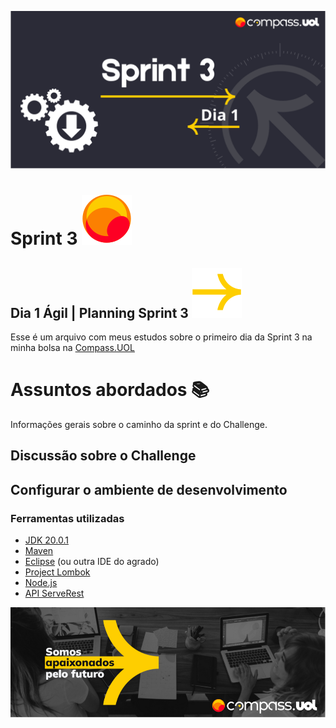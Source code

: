 ![Sprint 3, dia 1](img/readMeImg/S3d1Banner.svg)

# Sprint 3 ![Logo](img/readMeImg/smalllogouol.svg)
## Dia 1 Ágil | Planning Sprint 3 ![Logo2](img/readMeImg/sd.svg)
Esse é um arquivo com meus estudos sobre o primeiro dia da Sprint 3 na minha bolsa na [Compass.UOL](https://compass.uol/en/about-us/)


# Assuntos abordados 📚
Informações gerais sobre o caminho da sprint e do Challenge.


## Discussão sobre o Challenge
## Configurar o ambiente de desenvolvimento
### Ferramentas utilizadas
- [JDK 20.0.1](https://www.oracle.com/news/announcement/oracle-releases-java-20-2023-03-21/)
- [Maven](https://maven.apache.org/)
- [Eclipse](https://www.eclipse.org/) (ou outra IDE do agrado)
- [Project Lombok](https://projectlombok.org/)
- [Node.js](https://nodejs.org/en)
- [API ServeRest](https://github.com/ServeRest/ServeRest)

![Rodapé](img/readMeImg/rodape.png)